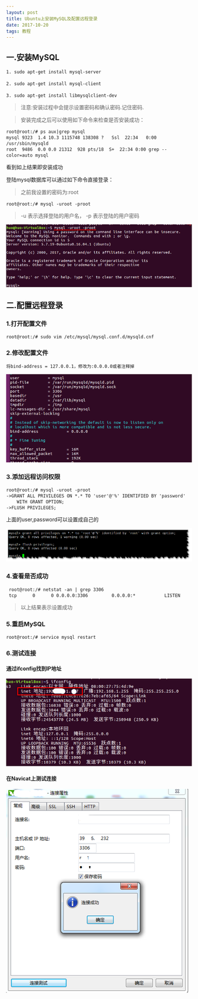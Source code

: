 ```yaml
---
layout: post
title: Ubuntu上安装MySQL及配置远程登录
date: 2017-10-20
tags: 教程    
---  
```

## 一.安装MySQL
	
	1. sudo apt-get install mysql-server
	
	2. sudo apt-get install mysql-client
	
	3. sudo apt-get install libmysqlclient-dev  

> 注意:安装过程中会提示设置密码和确认密码.记住密码.

> 安装完成之后可以使用如下命令来检查是否安装成功：  

	root@root:/# ps aux|grep mysql
	mysql 9323  1.4 10.3 1115748 138308 ?   Ssl  22:34   0:00 /usr/sbin/mysqld
	root  9486  0.0 0.0 21312  928 pts/18  S+  22:34 0:00 grep --color=auto mysql


看到如上结果即安装成功

登陆mysql数据库可以通过如下命令直接登录：
> 之前我设置的密码为:root  

	root@root:/# mysql -uroot -proot

> -u 表示选择登陆的用户名，
-p 表示登陆的用户密码 

<img src="/images/posts/UbuntuMySQL/01.png"> 

## 二.配置远程登录

### 1.打开配置文件
	root@root:/# sudo vim /etc/mysql/mysql.conf.d/mysqld.cnf
	
### 2.修改配置文件
	将bind-address = 127.0.0.1，修改为:0.0.0.0或者注释掉 
	
<img src="/images/posts/UbuntuMySQL/02.png"> 

### 3.添加远程访问权限
	root@root:/# mysql -uroot -proot
	->GRANT ALL PRIVILEGES ON *.* TO 'user'@'%' IDENTIFIED BY 'password' 
		WITH GRANT OPTION;
	->FLUSH PRIVILEGES;
	
  上面的user,password可以设置成自己的

<img src="/images/posts/UbuntuMySQL/04.png"> 

### 4.查看是否成功
	 root@root:/# netstat -an | grep 3306
	 tcp      0      0 0.0.0.0:3306         0.0.0.0:*           LISTEN
	 
> 以上结果表示设置成功   

### 5.重启MySQL
	root@root:/# service mysql restart

### 6.测试连接

#### 通过ifconfig找到IP地址
<img src="/images/posts/UbuntuMySQL/03.png"> 

#### 在Navicat上测试连接
<img src="/images/posts/UbuntuMySQL/05.png"> 
